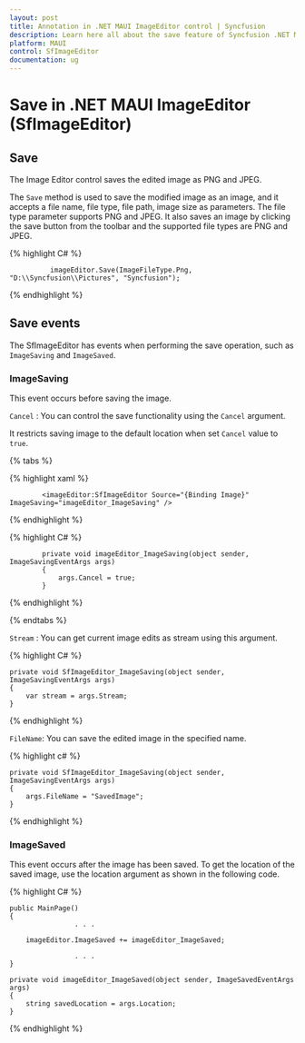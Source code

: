 ```yaml
---
layout: post
title: Annotation in .NET MAUI ImageEditor control | Syncfusion
description: Learn here all about the save feature of Syncfusion .NET MAUI ImageEditor (SfImageEditor) control and more.
platform: MAUI
control: SfImageEditor
documentation: ug
---
```


# Save in .NET MAUI ImageEditor (SfImageEditor)

## Save

The Image Editor control saves the edited image as PNG and JPEG.

The `Save` method is used to save the modified image as an image, and it accepts a file name, file type, file path, image size as parameters. The file type parameter supports PNG and JPEG. It also saves an image by clicking the save button from the toolbar and the supported file types are PNG and JPEG.

{% highlight C# %}

              imageEditor.Save(ImageFileType.Png, "D:\\Syncfusion\\Pictures", "Syncfusion");

{% endhighlight %}

## Save events

The SfImageEditor has events when performing the save operation, such as `ImageSaving` and `ImageSaved`.

### ImageSaving

This event occurs before saving the image.

`Cancel` : You can control the save functionality using the `Cancel` argument.

It restricts saving image to the default location when set `Cancel` value to `true`.

{% tabs %}

{% highlight xaml %}

            <imageEditor:SfImageEditor Source="{Binding Image}" ImageSaving="imageEditor_ImageSaving" />

{% endhighlight %}

{% highlight C# %}
            
            private void imageEditor_ImageSaving(object sender, ImageSavingEventArgs args)
            {
                args.Cancel = true;  
            }

{% endhighlight %}

{% endtabs %}

`Stream` : You can get current image edits as stream using this argument.

{% highlight C# %}
           
    private void SfImageEditor_ImageSaving(object sender, ImageSavingEventArgs args)
    {
        var stream = args.Stream;
    }

{% endhighlight %}

`FileName`: You can save the edited image in the specified name. 

{% highlight c# %}

    private void SfImageEditor_ImageSaving(object sender, ImageSavingEventArgs args)
    {
        args.FileName = "SavedImage";
    }

{% endhighlight %}

### ImageSaved

This event occurs after the image has been saved. To get the location of the saved image, use the location argument as shown in the following code.

{% highlight C# %}

    public MainPage()
    {               
                    . . .

        imageEditor.ImageSaved += imageEditor_ImageSaved;

                    . . .
    }

    private void imageEditor_ImageSaved(object sender, ImageSavedEventArgs args)
    {
        string savedLocation = args.Location; 
    }


{% endhighlight %}


